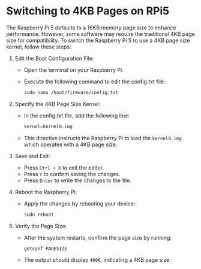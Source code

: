 # Switching to 4KB Pages on RPi5

The Raspberry Pi 5 defaults to a 16KB memory page size to enhance performance. However, some software may require the traditional 4KB page size for compatibility. To switch the Raspberry Pi 5 to use a 4KB page size kernel, follow these steps:

1. Edit the Boot Configuration File:
    * Open the terminal on your Raspberry Pi.
    * Execute the following command to edit the config.txt file:

        ``` bash
        sudo nano /boot/firmware/config.txt
        ```

2. Specify the 4KB Page Size Kernel:
    * In the config.txt file, add the following line:

        ``` bash
        kernel=kernel8.img
        ```

    * This directive instructs the Raspberry Pi to load the `kernel8.img` which operates with a 4KB page size.

3. Save and Exit:
    * Press `Ctrl + X` to exit the editor.
    * Press `Y` to confirm saving the changes.
    * Press `Enter` to write the changes to the file.

4. Reboot the Raspberry Pi:
    * Apply the changes by rebooting your device:

        ``` bash
        sudo reboot
        ```

5. Verify the Page Size:
    * After the system restarts, confirm the page size by running:

        ``` bash
        getconf PAGESIZE
        ```

    * The output should display `4096`, indicating a 4KB page size.

